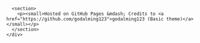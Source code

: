       <section>
        <p><small>Hosted on GitHub Pages &mdash; Credits to <a href="https://github.com/godalming123">godalming123 (Basic theme)</a></small></p>
      </section>
    </div>
  </body>
</html>